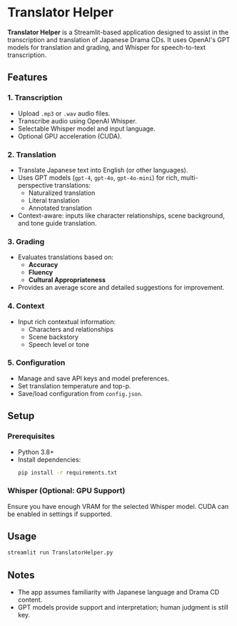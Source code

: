 # Translator Helper

**Translator Helper** is a Streamlit-based application designed to assist in the transcription and translation of Japanese Drama CDs. It uses OpenAI's GPT models for translation and grading, and Whisper for speech-to-text transcription.

## Features

### 1. Transcription
- Upload `.mp3` or `.wav` audio files.
- Transcribe audio using OpenAI Whisper.
- Selectable Whisper model and input language.
- Optional GPU acceleration (CUDA).

### 2. Translation
- Translate Japanese text into English (or other languages).
- Uses GPT models (`gpt-4`, `gpt-4o`, `gpt-4o-mini`) for rich, multi-perspective translations:
  - Naturalized translation
  - Literal translation
  - Annotated translation
- Context-aware: inputs like character relationships, scene background, and tone guide translation.

### 3. Grading
- Evaluates translations based on:
  - **Accuracy**
  - **Fluency**
  - **Cultural Appropriateness**
- Provides an average score and detailed suggestions for improvement.

### 4. Context
- Input rich contextual information:
  - Characters and relationships
  - Scene backstory
  - Speech level or tone

### 5. Configuration
- Manage and save API keys and model preferences.
- Set translation temperature and top-p.
- Save/load configuration from `config.json`.

## Setup

### Prerequisites

- Python 3.8+
- Install dependencies:
  ```bash
  pip install -r requirements.txt
  ```

### Whisper (Optional: GPU Support)

Ensure you have enough VRAM for the selected Whisper model. CUDA can be enabled in settings if supported.

## Usage

```bash
streamlit run TranslatorHelper.py
```

## Notes

- The app assumes familiarity with Japanese language and Drama CD content.
- GPT models provide support and interpretation; human judgment is still key.